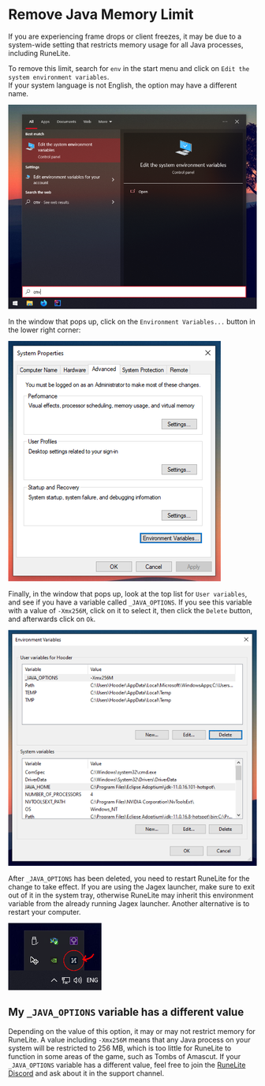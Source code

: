 # Remove Java Memory Limit

If you are experiencing frame drops or client freezes, it may be due to a system-wide setting that restricts memory usage for all Java processes, including RuneLite.

To remove this limit, search for `env` in the start menu and click on `Edit the system environment variables`.<br>
If your system language is not English, the option may have a different name.

![image](img/remove-java-memory-limit/remove_java_memory_limit_env_search.png)

In the window that pops up, click on the `Environment Variables...` button in the lower right corner:

![image](img/remove-java-memory-limit/remove_java_memory_limit_system_properties.png)

Finally, in the window that pops up, look at the top list for `User variables`, and see if you have a variable called `_JAVA_OPTIONS`.
If you see this variable with a value of `-Xmx256M`, click on it to select it, then click the `Delete` button, and afterwards click on `Ok`.

![image](img/remove-java-memory-limit/remove_java_memory_limit_env_vars.png)

After `_JAVA_OPTIONS` has been deleted, you need to restart RuneLite for the change to take effect.
If you are using the Jagex launcher, make sure to exit out of it in the system tray,
otherwise RuneLite may inherit this environment variable from the already running Jagex launcher.
Another alternative is to restart your computer.

![image](img/remove-java-memory-limit/remove_java_memory_limit_jagex_launcher.png)



## My `_JAVA_OPTIONS` variable has a different value

Depending on the value of this option, it may or may not restrict memory for RuneLite.
A value including `-Xmx256M` means that any Java process on your system will be restricted to 256 MB,
which is too little for RuneLite to function in some areas of the game, such as Tombs of Amascut.
If your `_JAVA_OPTIONS` variable has a different value,
feel free to join the [RuneLite Discord](https://runelite.net/discord) and ask about it in the support channel.

